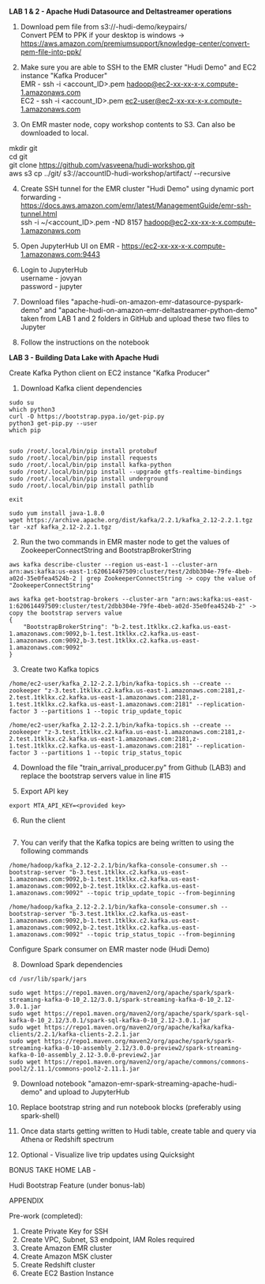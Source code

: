 **LAB 1 & 2 - Apache Hudi Datasource and Deltastreamer operations** <br />

1) Download pem file from s3://<account-number>-hudi-demo/keypairs/ <br />
Convert PEM to PPK if your desktop is windows -> https://aws.amazon.com/premiumsupport/knowledge-center/convert-pem-file-into-ppk/ <br />

2) Make sure you are able to SSH to the EMR cluster "Hudi Demo" and EC2 instance "Kafka Producer" <br />
EMR - ssh -i <account_ID>.pem hadoop@ec2-xx-xx-x-x.compute-1.amazonaws.com <br />
EC2 - ssh -i <account_ID>.pem ec2-user@ec2-xx-xx-x-x.compute-1.amazonaws.com <br />

3) On EMR master node, copy workshop contents to S3. Can also be downloaded to local.

mkdir git <br />
cd git <br />
git clone https://github.com/vasveena/hudi-workshop.git <br />
aws s3 cp ../git/ s3://accountID-hudi-workshop/artifact/ --recursive <br />

4) Create SSH tunnel for the EMR cluster "Hudi Demo" using dynamic port forwarding -  https://docs.aws.amazon.com/emr/latest/ManagementGuide/emr-ssh-tunnel.html <br />
ssh -i ~/<account_ID>.pem -ND 8157 hadoop@ec2-xx-xx-x-x.compute-1.amazonaws.com <br />

5) Open JupyterHub UI on EMR - https://ec2-xx-xx-x-x.compute-1.amazonaws.com:9443 <br />

6) Login to JupyterHub <br />
username - jovyan <br />
password - jupyter <br />

7) Download files "apache-hudi-on-amazon-emr-datasource-pyspark-demo" and "apache-hudi-on-amazon-emr-deltastreamer-python-demo" taken from LAB 1 and 2 folders in GitHub and upload these two files to Jupyter <br />

8) Follow the instructions on the notebook <br />

**LAB 3 - Building Data Lake with Apache Hudi** <br />

Create Kafka Python client on EC2 instance "Kafka Producer" <br />

1) Download Kafka client dependencies <br />
```
sudo su
which python3
curl -O https://bootstrap.pypa.io/get-pip.py
python3 get-pip.py --user
which pip


sudo /root/.local/bin/pip install protobuf
sudo /root/.local/bin/pip install requests
sudo /root/.local/bin/pip install kafka-python
sudo /root/.local/bin/pip install --upgrade gtfs-realtime-bindings
sudo /root/.local/bin/pip install underground
sudo /root/.local/bin/pip install pathlib

exit

sudo yum install java-1.8.0
wget https://archive.apache.org/dist/kafka/2.2.1/kafka_2.12-2.2.1.tgz
tar -xzf kafka_2.12-2.2.1.tgz
```
2) Run the two commands in EMR master node to get the values of ZookeeperConnectString and BootstrapBrokerString <br />

```
aws kafka describe-cluster --region us-east-1 --cluster-arn arn:aws:kafka:us-east-1:620614497509:cluster/test/2dbb304e-79fe-4beb-a02d-35e0fea4524b-2 | grep ZookeeperConnectString -> copy the value of "ZookeeperConnectString"

aws kafka get-bootstrap-brokers --cluster-arn "arn:aws:kafka:us-east-1:620614497509:cluster/test/2dbb304e-79fe-4beb-a02d-35e0fea4524b-2" -> copy the bootstrap servers value
{
    "BootstrapBrokerString": "b-2.test.1tklkx.c2.kafka.us-east-1.amazonaws.com:9092,b-1.test.1tklkx.c2.kafka.us-east-1.amazonaws.com:9092,b-3.test.1tklkx.c2.kafka.us-east-1.amazonaws.com:9092"
}
```

3) Create two Kafka topics <br />

```
/home/ec2-user/kafka_2.12-2.2.1/bin/kafka-topics.sh --create --zookeeper "z-3.test.1tklkx.c2.kafka.us-east-1.amazonaws.com:2181,z-2.test.1tklkx.c2.kafka.us-east-1.amazonaws.com:2181,z-1.test.1tklkx.c2.kafka.us-east-1.amazonaws.com:2181" --replication-factor 3 --partitions 1 --topic trip_update_topic

/home/ec2-user/kafka_2.12-2.2.1/bin/kafka-topics.sh --create --zookeeper "z-3.test.1tklkx.c2.kafka.us-east-1.amazonaws.com:2181,z-2.test.1tklkx.c2.kafka.us-east-1.amazonaws.com:2181,z-1.test.1tklkx.c2.kafka.us-east-1.amazonaws.com:2181" --replication-factor 3 --partitions 1 --topic trip_status_topic

```

4) Download the file "train_arrival_producer.py" from Github (LAB3) and replace the bootstrap servers value in line #15 <br />

5) Export API key <br />
```
export MTA_API_KEY=<provided key>
```

6) Run the client <br />
```python3 train_arrival_producer.py
```

7) You can verify that the Kafka topics are being written to using the following commands <br />
```
/home/hadoop/kafka_2.12-2.2.1/bin/kafka-console-consumer.sh --bootstrap-server "b-3.test.1tklkx.c2.kafka.us-east-1.amazonaws.com:9092,b-1.test.1tklkx.c2.kafka.us-east-1.amazonaws.com:9092,b-2.test.1tklkx.c2.kafka.us-east-1.amazonaws.com:9092" --topic trip_update_topic --from-beginning

/home/hadoop/kafka_2.12-2.2.1/bin/kafka-console-consumer.sh --bootstrap-server "b-3.test.1tklkx.c2.kafka.us-east-1.amazonaws.com:9092,b-1.test.1tklkx.c2.kafka.us-east-1.amazonaws.com:9092,b-2.test.1tklkx.c2.kafka.us-east-1.amazonaws.com:9092" --topic trip_status_topic --from-beginning
```
Configure Spark consumer on EMR master node (Hudi Demo) <br />

8)  Download Spark dependencies <br />
```
cd /usr/lib/spark/jars

sudo wget https://repo1.maven.org/maven2/org/apache/spark/spark-streaming-kafka-0-10_2.12/3.0.1/spark-streaming-kafka-0-10_2.12-3.0.1.jar
sudo wget https://repo1.maven.org/maven2/org/apache/spark/spark-sql-kafka-0-10_2.12/3.0.1/spark-sql-kafka-0-10_2.12-3.0.1.jar
sudo wget https://repo1.maven.org/maven2/org/apache/kafka/kafka-clients/2.2.1/kafka-clients-2.2.1.jar
sudo wget https://repo1.maven.org/maven2/org/apache/spark/spark-streaming-kafka-0-10-assembly_2.12/3.0.0-preview2/spark-streaming-kafka-0-10-assembly_2.12-3.0.0-preview2.jar
sudo wget https://repo1.maven.org/maven2/org/apache/commons/commons-pool2/2.11.1/commons-pool2-2.11.1.jar
```
9) Download notebook "amazon-emr-spark-streaming-apache-hudi-demo" and upload to JupyterHub <br />

10) Replace bootstrap string and run notebook blocks (preferably using spark-shell) <br />

11) Once data starts getting written to Hudi table, create table and query via Athena or Redshift spectrum <br />

12) Optional - Visualize live trip updates using Quicksight <br />

BONUS TAKE HOME LAB - <br />

Hudi Bootstrap Feature (under bonus-lab) <br />

APPENDIX <br />

Pre-work (completed): <br />

1) Create Private Key for SSH
2) Create VPC, Subnet, S3 endpoint, IAM Roles required
3) Create Amazon EMR cluster
4) Create Amazon MSK cluster
5) Create Redshift cluster
6) Create EC2 Bastion Instance
